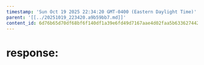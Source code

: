 ```yaml
---
timestamp: 'Sun Oct 19 2025 22:34:20 GMT-0400 (Eastern Daylight Time)'
parent: '[[../20251019_223420.a9b59bb7.md]]'
content_id: 6d76b65d70df68bf6f140df1a39e6fd49d7167aae4d02faa5b63362744266256
---
```


# response:
